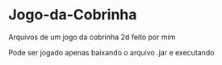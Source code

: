 # Jogo-da-Cobrinha

Arquivos de um jogo da cobrinha 2d feito por mim

Pode ser jogado apenas baixando o arquivo .jar e executando
